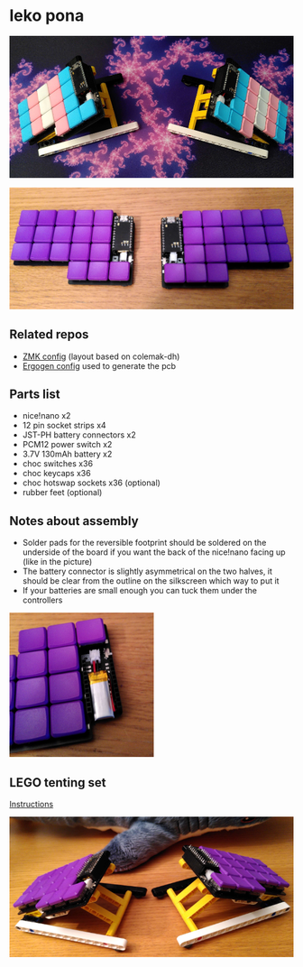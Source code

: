 # leko pona
![](images/leko_tonsi.png)

![](images/leko-pona.png)

## Related repos
- [ZMK config](https://github.com/CrispyPin/zmk-config/) (layout based on colemak-dh)
- [Ergogen config](https://github.com/CrispyPin/ergogen/) used to generate the pcb

## Parts list
- nice!nano x2
- 12 pin socket strips x4
- JST-PH battery connectors x2
- PCM12 power switch x2
- 3.7V 130mAh battery x2
- choc switches x36
- choc keycaps x36
- choc hotswap sockets x36 (optional)
- rubber feet (optional)

## Notes about assembly
- Solder pads for the reversible footprint should be soldered on the underside of the board if you want the back of the nice!nano facing up (like in the picture)
- The battery connector is slightly asymmetrical on the two halves, it should be clear from the outline on the silkscreen which way to put it
- If your batteries are small enough you can tuck them under the controllers

![](images/battery.png)

## LEGO tenting set
[Instructions](lego_tenting.md)

![](images/tenting.png)
